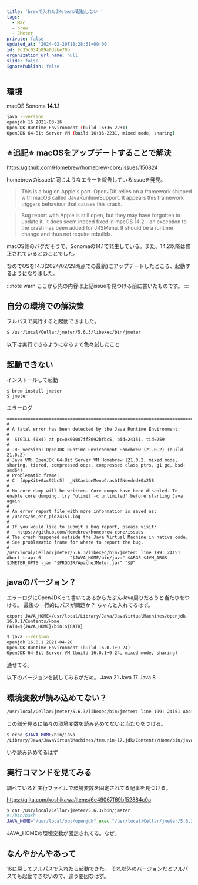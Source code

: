 ```yaml
---
title: 'brewで入れたJMeterが起動しない '
tags:
  - Mac
  - brew
  - JMeter
private: false
updated_at: '2024-02-29T18:28:51+09:00'
id: 9c35c034b89a0dabe70b
organization_url_name: null
slide: false
ignorePublish: false
---
```

## 環境
macOS Sonoma **14.1.1**
```sh
java --version
openjdk 16 2021-03-16
OpenJDK Runtime Environment (build 16+36-2231)
OpenJDK 64-Bit Server VM (build 16+36-2231, mixed mode, sharing)
```

## ※追記※ macOSをアップデートすることで解決
https://github.com/Homebrew/homebrew-core/issues/150824

homebrewのissueに同じようなエラーを報告しているissueを発見。

> This is a bug on Apple's part. OpenJDK relies on a framework shipped with macOS called JavaRuntimeSupport. It appears this framework triggers behaviour that causes this crash.

> Bug report with Apple is still open, but they may have forgotten to update it.
It does seem indeed fixed in macOS 14.2 - an exception to the crash has been added for JRSMenu. It should be a runtime change and thus not require rebuilds.

macOS側のバグだそうで、Sonomaの14.1で発生している。また、14.2以降は修正されているとのことでした。

なのでOSを14.3(2024/02/29時点での最新)にアップデートしたところ、起動するようになりました。

:::note warn
ここから先の内容は上記issueを見つける前に書いたものです。
:::

## 自分の環境での解決策 
フルパスで実行すると起動できました。

```sh
$ /usr/local/Cellar/jmeter/5.6.3/libexec/bin/jmeter
```

以下は実行できるようになるまで色々試したこと

## 起動できない

インストールして起動
```shell
$ brew install jmeter
$ jmeter
```

エラーログ
```
================================================================================
#
# A fatal error has been detected by the Java Runtime Environment:
#
#  SIGILL (0x4) at pc=0x00007ff8092bfbc5, pid=24151, tid=259
#
# JRE version: OpenJDK Runtime Environment Homebrew (21.0.2) (build 21.0.2)
# Java VM: OpenJDK 64-Bit Server VM Homebrew (21.0.2, mixed mode, sharing, tiered, compressed oops, compressed class ptrs, g1 gc, bsd-amd64)
# Problematic frame:
# C  [AppKit+0xc92bc5]  _NSCarbonMenuCrashIfNeeded+0x258
#
# No core dump will be written. Core dumps have been disabled. To enable core dumping, try "ulimit -c unlimited" before starting Java again
#
# An error report file with more information is saved as:
# /Users/hs_err_pid24151.log
#
# If you would like to submit a bug report, please visit:
#   https://github.com/Homebrew/homebrew-core/issues
# The crash happened outside the Java Virtual Machine in native code.
# See problematic frame for where to report the bug.
#
/usr/local/Cellar/jmeter/5.6.3/libexec/bin/jmeter: line 199: 24151 Abort trap: 6           "$JAVA_HOME/bin/java" $ARGS $JVM_ARGS $JMETER_OPTS -jar "$PRGDIR/ApacheJMeter.jar" "$@"
```

## javaのバージョン？
エラーログにOpenJDKって書いてあるからたぶんJava周りだろうと当たりをつける。
最後の一行的にパスが問題か？
ちゃんと入れてるはず。

```zsh(.zshrc)
export JAVA_HOME=/usr/local/Library/Java/JavaVirtualMachines/openjdk-16.0.1/Contents/Home
PATH=${JAVA_HOME}/bin:${PATH}
```

```zsh
$ java --version
openjdk 16.0.1 2021-04-20
OpenJDK Runtime Environment (build 16.0.1+9-24)
OpenJDK 64-Bit Server VM (build 16.0.1+9-24, mixed mode, sharing)
```

通せてる。

以下のバージョンを試してみるがだめ。
Java 21
Java 17
Java 8

## 環境変数が読み込めてない？
```sh
/usr/local/Cellar/jmeter/5.6.3/libexec/bin/jmeter: line 199: 24151 Abort trap: 6           "$JAVA_HOME/bin/java" $ARGS $JVM_ARGS $JMETER_OPTS -jar "$PRGDIR/ApacheJMeter.jar" "$@"
```

この部分見るに諸々の環境変数を読み込めてないと当たりをつける。

```sh
$ echo $JAVA_HOME/bin/java
/Library/Java/JavaVirtualMachines/temurin-17.jdk/Contents/Home/bin/java
```
いや読み込めてるはず

## 実行コマンドを見てみる
調べていると実行ファイルで環境変数を固定されてる記事を見つける。

https://qiita.com/koshikawa/items/6e49067f69bf52884c0a

```sh
$ cat /usr/local/Cellar/jmeter/5.6.3/bin/jmeter
#!/bin/bash
JAVA_HOME="/usr/local/opt/openjdk" exec "/usr/local/Cellar/jmeter/5.6.3/libexec/bin/jmeter"  "$@"
```

JAVA_HOMEの環境変数が固定されてる。なぜ。


## なんやかんやあって

16に戻してフルパスで入れたら起動できた。
それ以外のバージョンだとフルパスでも起動できないので、違う要因なはず。
